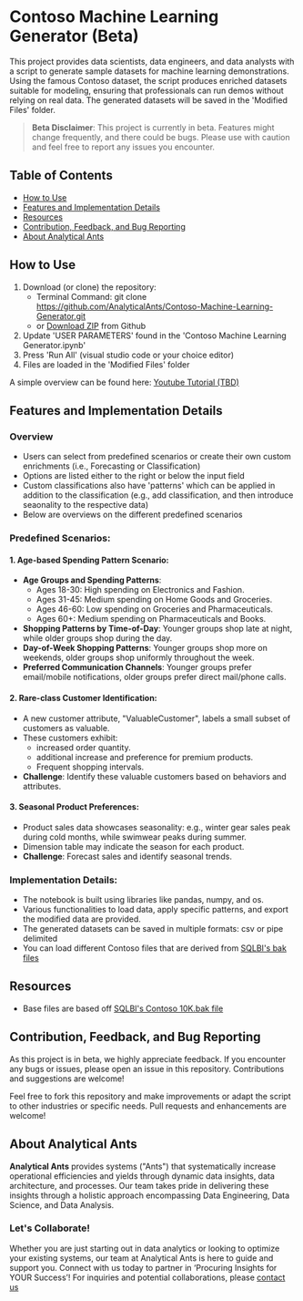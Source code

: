 # Contoso Machine Learning Generator (Beta)

This project provides data scientists, data engineers, and data analysts with a script to generate sample datasets for machine learning demonstrations. Using the famous Contoso dataset, the script produces enriched datasets suitable for modeling, ensuring that professionals can run demos without relying on real data. The generated datasets will be saved in the 'Modified Files' folder.

> **Beta Disclaimer**: This project is currently in beta. Features might change frequently, and there could be bugs. Please use with caution and feel free to report any issues you encounter.

## Table of Contents
- [How to Use](#how-to-use)
- [Features and Implementation Details](#features-and-implementation-details)
- [Resources](#resources)
- [Contribution, Feedback, and Bug Reporting](#contribution-feedback-and-bug-reporting)
- [About Analytical Ants](#about-analytical-ants)

## How to Use

1. Download (or clone) the repository: 
   - Terminal Command: git clone https://github.com/AnalyticalAnts/Contoso-Machine-Learning-Generator.git
   - or [Download ZIP](https://github.com/AnalyticalAnts/Contoso-Machine-Learning-Generator/archive/refs/heads/main.zip) from Github
2. Update 'USER PARAMETERS' found in the 'Contoso Machine Learning Generator.ipynb'
3. Press 'Run All' (visual studio code or your choice editor)
4. Files are loaded in the 'Modified Files' folder

A simple overview can be found here: [Youtube Tutorial (TBD)](hyperlink)

## Features and Implementation Details
### Overview
- Users can select from predefined scenarios or create their own custom enrichments (i.e., Forecasting or Classification)
- Options are listed either to the right or below the input field
- Custom classifications also have 'patterns' which can be applied in addition to the classification (e.g., add classification, and then introduce seaonality to the respective data)
- Below are overviews on the different predefined scenarios

### Predefined Scenarios:
#### 1. Age-based Spending Pattern Scenario:
   - **Age Groups and Spending Patterns**:
     - Ages 18-30: High spending on Electronics and Fashion.
     - Ages 31-45: Medium spending on Home Goods and Groceries.
     - Ages 46-60: Low spending on Groceries and Pharmaceuticals.
     - Ages 60+: Medium spending on Pharmaceuticals and Books.
   - **Shopping Patterns by Time-of-Day**: Younger groups shop late at night, while older groups shop during the day.
   - **Day-of-Week Shopping Patterns**: Younger groups shop more on weekends, older groups shop uniformly throughout the week.
   - **Preferred Communication Channels**: Younger groups prefer email/mobile notifications, older groups prefer direct mail/phone calls.

#### 2. Rare-class Customer Identification:
   - A new customer attribute, "ValuableCustomer", labels a small subset of customers as valuable.
   - These customers exhibit:
     - increased order quantity.
     - additional increase and preference for premium products.
     - Frequent shopping intervals.
   - **Challenge**: Identify these valuable customers based on behaviors and attributes.

#### 3. Seasonal Product Preferences:
   - Product sales data showcases seasonality: e.g., winter gear sales peak during cold months, while swimwear peaks during summer.
   - Dimension table may indicate the season for each product.
   - **Challenge**: Forecast sales and identify seasonal trends.

### Implementation Details:

- The notebook is built using libraries like pandas, numpy, and os.
- Various functionalities to load data, apply specific patterns, and export the modified data are provided.
- The generated datasets can be saved in multiple formats: csv or pipe delimited
- You can load different Contoso files that are derived from [SQLBI's bak files](https://github.com/sql-bi/Contoso-Data-Generator)

## Resources
- Base files are based off [SQLBI's Contoso 10K.bak file](https://github.com/sql-bi/Contoso-Data-Generator)

## Contribution, Feedback, and Bug Reporting
As this project is in beta, we highly appreciate feedback. If you encounter any bugs or issues, please open an issue in this repository. Contributions and suggestions are welcome!

Feel free to fork this repository and make improvements or adapt the script to other industries or specific needs. Pull requests and enhancements are welcome!

## About Analytical Ants

**Analytical Ants** provides systems ("Ants") that systematically increase operational efficiencies and yields through dynamic data insights, data architecture, and processes. Our team takes pride in delivering these insights through a holistic approach encompassing Data Engineering, Data Science, and Data Analysis. 

### Let's Collaborate!
Whether you are just starting out in data analytics or looking to optimize your existing systems, our team at Analytical Ants is here to guide and support you. Connect with us today to partner in ‘Procuring Insights for YOUR Success’! For inquiries and potential collaborations, please [contact us](https://analyticalants.co/contact-us/)

